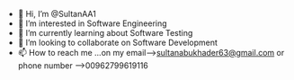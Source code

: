 - 👋 Hi, I’m @SultanAA1
- 👀 I’m interested in Software Engineering 
- 🌱 I’m currently learning about Software Testing
- 💞️ I’m looking to collaborate on Software Development 
- 📫 How to reach me ...on my email-->sultanabukhader63@gmail.com
  or phone number -->00962799619116

<!---
SultanAA1/SultanAA1 is a ✨ special ✨ repository because its `README.md` (this file) appears on your GitHub profile.
You can click the Preview link to take a look at your changes.
--->
